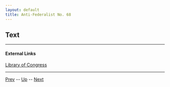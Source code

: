 ```yaml
---
layout: default
title: Anti-Federalist No. 68
---
```


## Text

---
#### External Links
[Library of Congress]()

---

[Prev](67.md) -- [Up](README.md) -- [Next](69.md)
